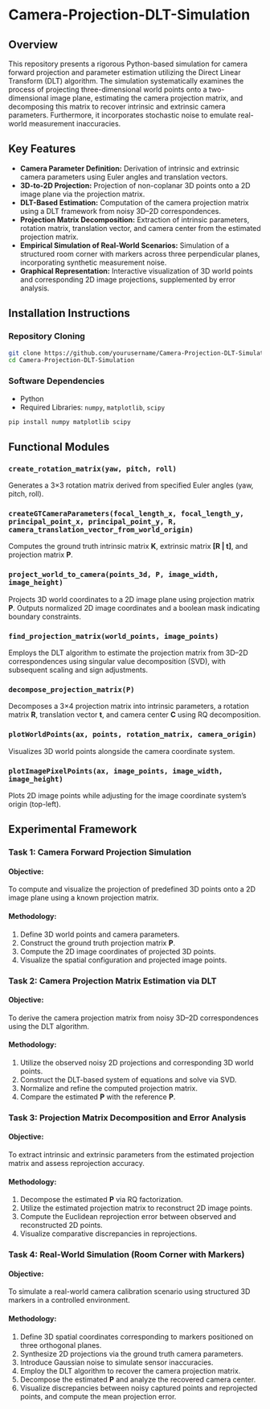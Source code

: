 # Camera-Projection-DLT-Simulation

## Overview

This repository presents a rigorous Python-based simulation for camera forward projection and parameter estimation utilizing the Direct Linear Transform (DLT) algorithm. The simulation systematically examines the process of projecting three-dimensional world points onto a two-dimensional image plane, estimating the camera projection matrix, and decomposing this matrix to recover intrinsic and extrinsic camera parameters. Furthermore, it incorporates stochastic noise to emulate real-world measurement inaccuracies.

## Key Features

- **Camera Parameter Definition:** Derivation of intrinsic and extrinsic camera parameters using Euler angles and translation vectors.
- **3D-to-2D Projection:** Projection of non-coplanar 3D points onto a 2D image plane via the projection matrix.
- **DLT-Based Estimation:** Computation of the camera projection matrix using a DLT framework from noisy 3D–2D correspondences.
- **Projection Matrix Decomposition:** Extraction of intrinsic parameters, rotation matrix, translation vector, and camera center from the estimated projection matrix.
- **Empirical Simulation of Real-World Scenarios:** Simulation of a structured room corner with markers across three perpendicular planes, incorporating synthetic measurement noise.
- **Graphical Representation:** Interactive visualization of 3D world points and corresponding 2D image projections, supplemented by error analysis.

## Installation Instructions

### Repository Cloning

```bash
git clone https://github.com/yourusername/Camera-Projection-DLT-Simulation.git
cd Camera-Projection-DLT-Simulation
```

### Software Dependencies

- Python
- Required Libraries: `numpy`, `matplotlib`, `scipy`

```bash
pip install numpy matplotlib scipy
```

## Functional Modules

### `create_rotation_matrix(yaw, pitch, roll)`

Generates a 3×3 rotation matrix derived from specified Euler angles (yaw, pitch, roll).

### `createGTCameraParameters(focal_length_x, focal_length_y, principal_point_x, principal_point_y, R, camera_translation_vector_from_world_origin)`

Computes the ground truth intrinsic matrix **K**, extrinsic matrix **[R | t]**, and projection matrix **P**.

### `project_world_to_camera(points_3d, P, image_width, image_height)`

Projects 3D world coordinates to a 2D image plane using projection matrix **P**. Outputs normalized 2D image coordinates and a boolean mask indicating boundary constraints.

### `find_projection_matrix(world_points, image_points)`

Employs the DLT algorithm to estimate the projection matrix from 3D–2D correspondences using singular value decomposition (SVD), with subsequent scaling and sign adjustments.

### `decompose_projection_matrix(P)`

Decomposes a 3×4 projection matrix into intrinsic parameters, a rotation matrix **R**, translation vector **t**, and camera center **C** using RQ decomposition.

### `plotWorldPoints(ax, points, rotation_matrix, camera_origin)`

Visualizes 3D world points alongside the camera coordinate system.

### `plotImagePixelPoints(ax, image_points, image_width, image_height)`

Plots 2D image points while adjusting for the image coordinate system’s origin (top-left).

## Experimental Framework

### **Task 1: Camera Forward Projection Simulation**

#### Objective:

To compute and visualize the projection of predefined 3D points onto a 2D image plane using a known projection matrix.

#### Methodology:

1. Define 3D world points and camera parameters.
2. Construct the ground truth projection matrix **P**.
3. Compute the 2D image coordinates of projected 3D points.
4. Visualize the spatial configuration and projected image points.

### **Task 2: Camera Projection Matrix Estimation via DLT**

#### Objective:

To derive the camera projection matrix from noisy 3D–2D correspondences using the DLT algorithm.

#### Methodology:

1. Utilize the observed noisy 2D projections and corresponding 3D world points.
2. Construct the DLT-based system of equations and solve via SVD.
3. Normalize and refine the computed projection matrix.
4. Compare the estimated **P** with the reference **P**.

### **Task 3: Projection Matrix Decomposition and Error Analysis**

#### Objective:

To extract intrinsic and extrinsic parameters from the estimated projection matrix and assess reprojection accuracy.

#### Methodology:

1. Decompose the estimated **P** via RQ factorization.
2. Utilize the estimated projection matrix to reconstruct 2D image points.
3. Compute the Euclidean reprojection error between observed and reconstructed 2D points.
4. Visualize comparative discrepancies in reprojections.

### **Task 4: Real-World Simulation (Room Corner with Markers)**

#### Objective:

To simulate a real-world camera calibration scenario using structured 3D markers in a controlled environment.

#### Methodology:

1. Define 3D spatial coordinates corresponding to markers positioned on three orthogonal planes.
2. Synthesize 2D projections via the ground truth camera parameters.
3. Introduce Gaussian noise to simulate sensor inaccuracies.
4. Employ the DLT algorithm to recover the camera projection matrix.
5. Decompose the estimated **P** and analyze the recovered camera center.
6. Visualize discrepancies between noisy captured points and reprojected points, and compute the mean projection error.
